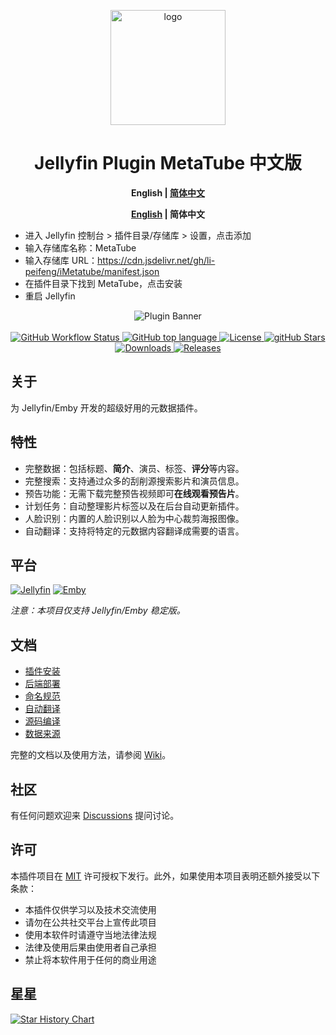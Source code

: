 <p align="center"><a href="https://peifeng.li"><img width="184px" alt="logo" src="https://cdn.jsdelivr.net/gh/li-peifeng/static/logo.png"/></a></p>
<h1 align="center">Jellyfin Plugin MetaTube 中文版</h1>
<p align="center"><b>English | <a href="README_ZH.md">简体中文</a></b></p>
<p align="center"><b><a href="README.md">English</a> | 简体中文</b></p>

- 进入 Jellyfin 控制台 > 插件目录/存储库 > 设置，点击添加
- 输入存储库名称：MetaTube
- 输入存储库 URL：https://cdn.jsdelivr.net/gh/li-peifeng/iMetatube/manifest.json
- 在插件目录下找到 MetaTube，点击安装
- 重启 Jellyfin

<p align="center">
<img alt="Plugin Banner" src="https://cdn.jsdelivr.net/gh/li-peifeng/iMetatube/Jellyfin.Plugin.MetaTube/thumb.png"/>
<br/>
<br/>

<a href="https://github.com/metatube-community/jellyfin-plugin-metatube/actions">
<img alt="GitHub Workflow Status" src="https://img.shields.io/github/actions/workflow/status/metatube-community/jellyfin-plugin-metatube/dotnetcore.yml?branch=main&logo=github">
</a>
<a href="https://github.com/metatube-community/jellyfin-plugin-metatube/search?l=c%23">
<img alt="GitHub top language" src="https://img.shields.io/github/languages/top/metatube-community/jellyfin-plugin-metatube?color=%23239120&label=.NET&logo=csharp">
</a>
<a href="https://github.com/metatube-community/jellyfin-plugin-metatube/blob/main/LICENSE">
<img alt="License" src="https://img.shields.io/github/license/metatube-community/jellyfin-plugin-metatube">
</a>
<a href="https://github.com/metatube-community/jellyfin-plugin-metatube">
<img alt="gitHub Stars" src="https://img.shields.io/github/stars/metatube-community/jellyfin-plugin-metatube?style=flat">
</a>
<a href="https://github.com/metatube-community/jellyfin-plugin-metatube">
<img alt="Downloads" src="https://img.shields.io/github/downloads/metatube-community/jellyfin-plugin-metatube/total">
</a>
<a href="https://github.com/metatube-community/jellyfin-plugin-metatube/releases">
<img alt="Releases" src="https://img.shields.io/github/v/release/metatube-community/jellyfin-plugin-metatube?include_prereleases&logo=smartthings">
</a>
</p>

## 关于

为 Jellyfin/Emby 开发的超级好用的元数据插件。

## 特性

- 完整数据：包括标题、**简介**、演员、标签、**评分**等内容。
- 完整搜索：支持通过众多的刮削源搜索影片和演员信息。
- 预告功能：无需下载完整预告视频即可**在线观看预告片**。
- 计划任务：自动整理影片标签以及在后台自动更新插件。
- 人脸识别：内置的人脸识别以人脸为中心裁剪海报图像。
- 自动翻译：支持将特定的元数据内容翻译成需要的语言。

## 平台

[![Jellyfin](https://img.shields.io/static/v1?color=%2300A4DC&style=for-the-badge&label=Jellyfin&logo=jellyfin&message=10.9.x)](https://jellyfin.org/)
[![Emby](https://img.shields.io/static/v1?color=%2352B54B&style=for-the-badge&label=Emby&logo=emby&message=4.8.x)](https://emby.media/)

_注意：本项目仅支持 Jellyfin/Emby 稳定版。_

## 文档

- [插件安装](https://metatube-community.github.io/wiki/plugin-installation/)
- [后端部署](https://metatube-community.github.io/wiki/server-deployment/)
- [命名规范](https://metatube-community.github.io/wiki/naming-rules/)
- [自动翻译](https://metatube-community.github.io/wiki/auto-translation/)
- [源码编译](https://metatube-community.github.io/wiki/build-from-source/)
- [数据来源](https://metatube-community.github.io/wiki/metadata-providers/)

完整的文档以及使用方法，请参阅 [Wiki](https://metatube-community.github.io/wiki/)。

## 社区

有任何问题欢迎来 [Discussions](https://github.com/metatube-community/jellyfin-plugin-metatube/discussions) 提问讨论。

## 许可

本插件项目在 [MIT](https://github.com/metatube-community/jellyfin-plugin-metatube/blob/main/LICENSE) 许可授权下发行。此外，如果使用本项目表明还额外接受以下条款：

- 本插件仅供学习以及技术交流使用
- 请勿在公共社交平台上宣传此项目
- 使用本软件时请遵守当地法律法规
- 法律及使用后果由使用者自己承担
- 禁止将本软件用于任何的商业用途

## 星星

[![Star History Chart](https://api.star-history.com/svg?repos=metatube-community/jellyfin-plugin-metatube&type=Date)](https://star-history.com/#metatube-community/jellyfin-plugin-metatube&Date)

